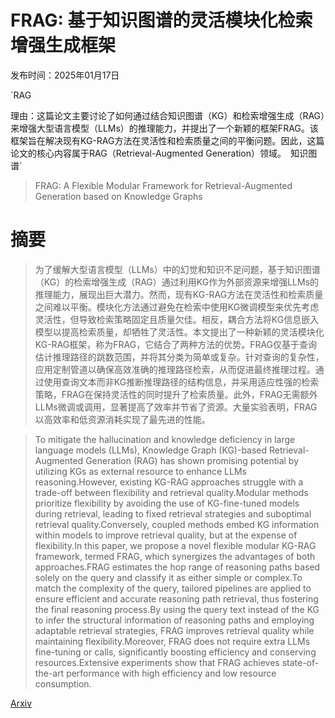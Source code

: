 # FRAG: 基于知识图谱的灵活模块化检索增强生成框架

发布时间：2025年01月17日

`RAG

理由：这篇论文主要讨论了如何通过结合知识图谱（KG）和检索增强生成（RAG）来增强大型语言模型（LLMs）的推理能力，并提出了一个新颖的框架FRAG。该框架旨在解决现有KG-RAG方法在灵活性和检索质量之间的平衡问题。因此，这篇论文的核心内容属于RAG（Retrieval-Augmented Generation）领域。` `知识图谱`

> FRAG: A Flexible Modular Framework for Retrieval-Augmented Generation based on Knowledge Graphs

# 摘要

> 为了缓解大型语言模型（LLMs）中的幻觉和知识不足问题，基于知识图谱（KG）的检索增强生成（RAG）通过利用KG作为外部资源来增强LLMs的推理能力，展现出巨大潜力。然而，现有KG-RAG方法在灵活性和检索质量之间难以平衡。模块化方法通过避免在检索中使用KG微调模型来优先考虑灵活性，但导致检索策略固定且质量欠佳。相反，耦合方法将KG信息嵌入模型以提高检索质量，却牺牲了灵活性。本文提出了一种新颖的灵活模块化KG-RAG框架，称为FRAG，它结合了两种方法的优势。FRAG仅基于查询估计推理路径的跳数范围，并将其分类为简单或复杂。针对查询的复杂性，应用定制管道以确保高效准确的推理路径检索，从而促进最终推理过程。通过使用查询文本而非KG推断推理路径的结构信息，并采用适应性强的检索策略，FRAG在保持灵活性的同时提升了检索质量。此外，FRAG无需额外LLMs微调或调用，显著提高了效率并节省了资源。大量实验表明，FRAG以高效率和低资源消耗实现了最先进的性能。

> To mitigate the hallucination and knowledge deficiency in large language models (LLMs), Knowledge Graph (KG)-based Retrieval-Augmented Generation (RAG) has shown promising potential by utilizing KGs as external resource to enhance LLMs reasoning.However, existing KG-RAG approaches struggle with a trade-off between flexibility and retrieval quality.Modular methods prioritize flexibility by avoiding the use of KG-fine-tuned models during retrieval, leading to fixed retrieval strategies and suboptimal retrieval quality.Conversely, coupled methods embed KG information within models to improve retrieval quality, but at the expense of flexibility.In this paper, we propose a novel flexible modular KG-RAG framework, termed FRAG, which synergizes the advantages of both approaches.FRAG estimates the hop range of reasoning paths based solely on the query and classify it as either simple or complex.To match the complexity of the query, tailored pipelines are applied to ensure efficient and accurate reasoning path retrieval, thus fostering the final reasoning process.By using the query text instead of the KG to infer the structural information of reasoning paths and employing adaptable retrieval strategies, FRAG improves retrieval quality while maintaining flexibility.Moreover, FRAG does not require extra LLMs fine-tuning or calls, significantly boosting efficiency and conserving resources.Extensive experiments show that FRAG achieves state-of-the-art performance with high efficiency and low resource consumption.

[Arxiv](https://arxiv.org/abs/2501.09957)